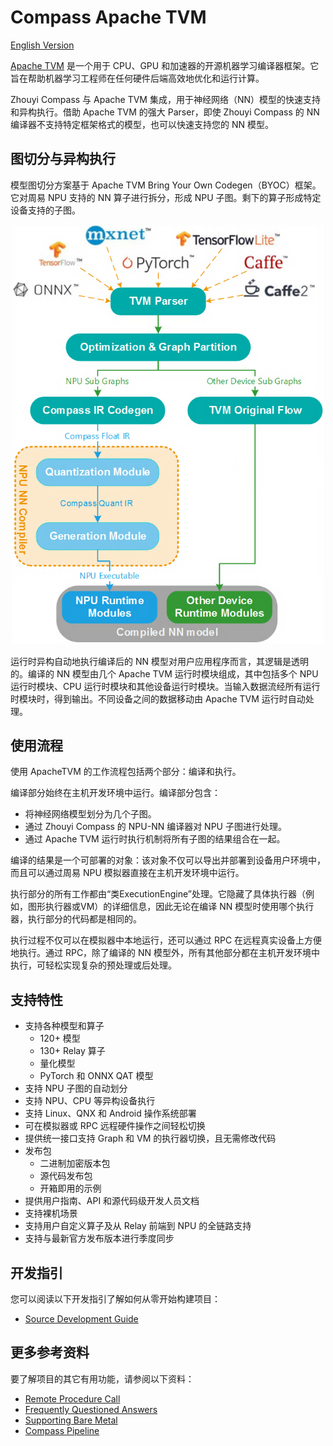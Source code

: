 <!---SPDX-License-Identifier: Apache-2.0-->
<!---Copyright (c) 2023 Arm Technology (China) Co. Ltd.-->

# Compass Apache TVM

[English Version](.github/README.md)

[Apache TVM](https://github.com/apache/tvm) 是一个用于 CPU、GPU 和加速器的开源机器学习编译器框架。它旨在帮助机器学习工程师在任何硬件后端高效地优化和运行计算。

Zhouyi Compass 与 Apache TVM 集成，用于神经网络（NN）模型的快速支持和异构执行。借助 Apache TVM 的强大 Parser，即使 Zhouyi Compass 的 NN 编译器不支持特定框架格式的模型，也可以快速支持您的 NN 模型。

## 图切分与异构执行

模型图切分方案基于 Apache TVM Bring Your Own Codegen（BYOC）框架。它对周易 NPU 支持的 NN 算子进行拆分，形成 NPU 子图。剩下的算子形成特定设备支持的子图。

<center><img src="aipu/docs/images/graph_parition_solution.png" width="500"></center>

运行时异构自动地执行编译后的 NN 模型对用户应用程序而言，其逻辑是透明的。编译的 NN 模型由几个 Apache TVM 运行时模块组成，其中包括多个 NPU 运行时模块、CPU 运行时模块和其他设备运行时模块。当输入数据流经所有运行时模块时，得到输出。不同设备之间的数据移动由 Apache TVM 运行时自动处理。

## 使用流程

使用 ApacheTVM 的工作流程包括两个部分：编译和执行。

编译部分始终在主机开发环境中运行。编译部分包含：

- 将神经网络模型划分为几个子图。
- 通过 Zhouyi Compass 的 NPU-NN 编译器对 NPU 子图进行处理。
- 通过 Apache TVM 运行时执行机制将所有子图的结果组合在一起。

编译的结果是一个可部署的对象：该对象不仅可以导出并部署到设备用户环境中，而且可以通过周易 NPU 模拟器直接在主机开发环境中运行。

执行部分的所有工作都由“类ExecutionEngine”处理。它隐藏了具体执行器（例如，图形执行器或VM）的详细信息，因此无论在编译 NN 模型时使用哪个执行器，执行部分的代码都是相同的。

执行过程不仅可以在模拟器中本地运行，还可以通过 RPC 在远程真实设备上方便地执行。通过 RPC，除了编译的 NN 模型外，所有其他部分都在主机开发环境中执行，可轻松实现复杂的预处理或后处理。

## 支持特性

- 支持各种模型和算子
  - 120+ 模型
  - 130+ Relay 算子
  - 量化模型
  - PyTorch 和 ONNX QAT 模型
- 支持 NPU 子图的自动划分
- 支持 NPU、CPU 等异构设备执行
- 支持 Linux、QNX 和 Android 操作系统部署
- 可在模拟器或 RPC 远程硬件操作之间轻松切换
- 提供统一接口支持 Graph 和 VM 的执行器切换，且无需修改代码
- 发布包
  - 二进制加密版本包
  - 源代码发布包
  - 开箱即用的示例
- 提供用户指南、API 和源代码级开发人员文档
- 支持裸机场景
- 支持用户自定义算子及从 Relay 前端到 NPU 的全链路支持
- 支持与最新官方发布版本进行季度同步

## 开发指引

您可以阅读以下开发指引了解如何从零开始构建项目：

- [Source Development Guide](aipu/docs/source_development_guide.md)

## 更多参考资料

要了解项目的其它有用功能，请参阅以下资料：

- [Remote Procedure Call](aipu/docs/rpc.md)
- [Frequently Questioned Answers](aipu/docs/fqa.md)
- [Supporting Bare Metal](aipu/docs/supporting_bare_metal.md)
- [Compass Pipeline](aipu/docs/pipeline.md)